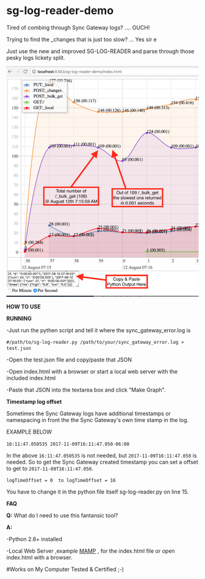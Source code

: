 # sg-log-reader-demo

Tired of combing through Sync Gateway logs? .... OUCH!

Trying to find the _changes that is just too slow?  ... Yes sir e

Just use the new and improved SG-LOG-READER and parse through those pesky logs lickety split.



<img src="img/sg-log-graph-sample.png">


**HOW TO USE**

**RUNNING**

-Just run the pythen script and tell it where the sync_gateway_error.log is
```
#/path/to/sg-log-reader.py /path/to/your/sync_gateway_error.log > test.json
```
-Open the test.json file and copy/paste that JSON

-Open index.html with a browser or start a local web server with the included index.html 

-Paste that JSON into the textarea box and click "Make Graph".

**Timestamp log offset**

Sometimes the Sync Gateway logs have additional timestamps or namespacing in front the the Sync Gateway's own time stamp in the log. 

EXAMPLE BELOW

`16:11:47.050535 2017-11-09T16:11:47.050-06:00` 

In the above `16:11:47.050535` is not needed, but `2017-11-09T16:11:47.050` is needed.
So to get the Sync Gateway created timestamp you can set a offset to get to `2017-11-09T16:11:47.050`.
```
logTimeOffset = 0  to logTimeOffset = 16
```
You have to change it in the python file itself sg-log-reader.py on line 15.


**FAQ**

**Q:** What do I need to use this fantansic tool?


**A:**

-Python 2.6+ installed 

-Local Web Server ,example [MAMP](https://www.mamp.info/en/) , for the index.html file or open index.html with a browser.



#Works on My Computer Tested & Certified ;-)
